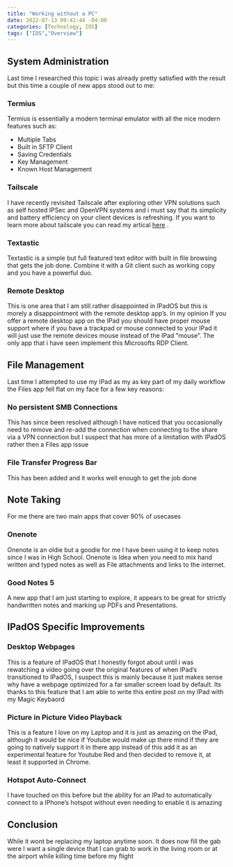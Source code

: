 ```yaml
---
title: "Working without a PC"
date: 2022-07-13 09:41:44 -04:00
categories: [Technology, IOS]
tags: ["IOS","Overview"]
---
```


## System Administration
Last time I researched this topic i was already pretty satisfied with the result but this time a couple of new apps stood out to me:

### Termius
Termius is essentially a modern terminal emulator with all the nice modern features such as:
* Multiple Tabs
* Built in SFTP Client
* Saving Credentials
* Key Management
* Known Host Management

### Tailscale
I have recently revisited Tailscale after exploring other VPN solutions such as self hosted IPSec and OpenVPN systems and i must say that its simplicity and battery efficiency on your client devices is refreshing. If you want to learn more about tailscale you can read my artical [here](https://www.ryanvanmassenhoven.com/posts/Tailscale/) .

### Textastic
Textastic is a simple but full featured text editor with built in file browsing that gets the job done. Combine it with a Git client such as working copy and you have a powerful duo.

### Remote Desktop
This is one area that I am still rather disappointed in IPadOS but this is morely a disappointment with the remote desktop app’s. In my opinion If you offer a remote desktop app on the IPad you should have proper mouse support where if you have a trackpad or mouse connected to your IPad it will just use the remote devices mouse instead of the IPad ”mouse”. The only app that i have seen implement this Microsofts RDP Client.

## File Management
Last time I attempted to use my IPad as my as key part of my daily workflow the Files app fell flat on my face for a few key reasons:

### No persistent SMB Connections
This has since been resolved although I have noticed that you occasionally need to remove and re-add the connection when connecting to the share via a VPN connection but I suspect that has more of a limitation with IPadOS rather then a Files app issue

### File Transfer Progress Bar
This has been added and it works well enough to get the job done

## Note Taking
For me there are two main apps that cover 90% of usecases

### Onenote
Onenote is an oldie but a goodie for me I have been using it to keep notes since I was in High School. Onenote is Idea when you need to mix hand written and typed notes as well as File attachments and links to the internet.

### Good Notes 5
A new app that I am just starting to explore, it appears to be great for strictly handwritten notes and marking up PDFs and Presentations.

## IPadOS Specific Improvements
### Desktop Webpages
This is a feature of IPadOS that I honestly forgot about until i was rewatching a video going over the original features of when IPad’s transitioned to IPadOS, I suspect this is mainly because it just makes sense why have a webpage optimized for a far smaller screen load by default. Its thanks to this feature that I am able to write this entire post on my IPad with my Magic Keybaord

### Picture in Picture Video Playback
This is a feature I love on my Laptop and it is just as amazing on the IPad, although it would be nice if Youtube would make up there mind if they are going to natively support it in there app instead of this add it as an experimental feature for Youtube Red and then decided to remove it, at least it supported in Chrome.

### Hotspot Auto-Connect
I have touched on this before but the ability for an IPad to automatically connect to a IPhone’s hotspot without even needing to enable it is amazing

## Conclusion
While it wont be replacing my laptop anytime soon. It does now fill the gab were I want a single device that I can grab to work in the living room or at the airport while killing time before my flight